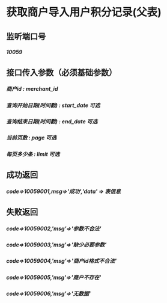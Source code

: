 # 获取商户导入用户积分记录(父表)
## 监听端口号
##### *10059*
## 接口传入参数（必须基础参数）
##### **商户id** : *merchant_id*
##### **查询开始日期(时间戳)** : *start_date* 可选
##### **查询结束日期(时间戳)** : *end_date* 可选
##### **当前页数** : *page* 可选
##### **每页多少条** : *limit* 可选


## 成功返回
##### **code=>10059001,msg=>'成功','data' => 表信息**

## 失败返回
##### **code=>10059002,'msg'=>'参数不合法'**
##### **code=>10059003,'msg'=>'缺少必要参数'**
##### **code=>10059004,'msg'=>'商户id格式不合法'**
##### **code=>10059005,'msg'=>'商户不存在'**
##### **code=>10059006,'msg'=>'无数据'**
